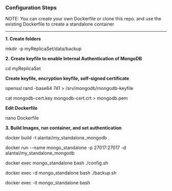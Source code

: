 ### Configuration Steps
NOTE: You can create your own Dockerfile or clone this repo. and use the existing Dockerfile to create a standalone container

------

**1. Create folders**

mkdir -p myReplicaSet/data/backup

**2. Create keyfile to enable Internal Authentication of MongoDB**

cd myReplicaSet

**Create keyfile, encryption keyfile, self-signed certificate**

openssl rand -base64 741 > /srv/mongodb/mongodb-keyfile

cat mongodb-cert.key mongodb-cert.crt > mongodb.pem

**Edit Dockerfile**

nano Dockerfile

**3. Build Images, run container, and set authentication**

docker build -t alantai/my_standalone_mongodb .

docker run --name mongo_standalone -p 27017:27017 -d alantai/my_standalone_mongodb

docker exec mongo_standalone bash ./config.sh

docker exec -d mongo_standalone bash ./backup.sh

docker exec -it mongo_standalone bash